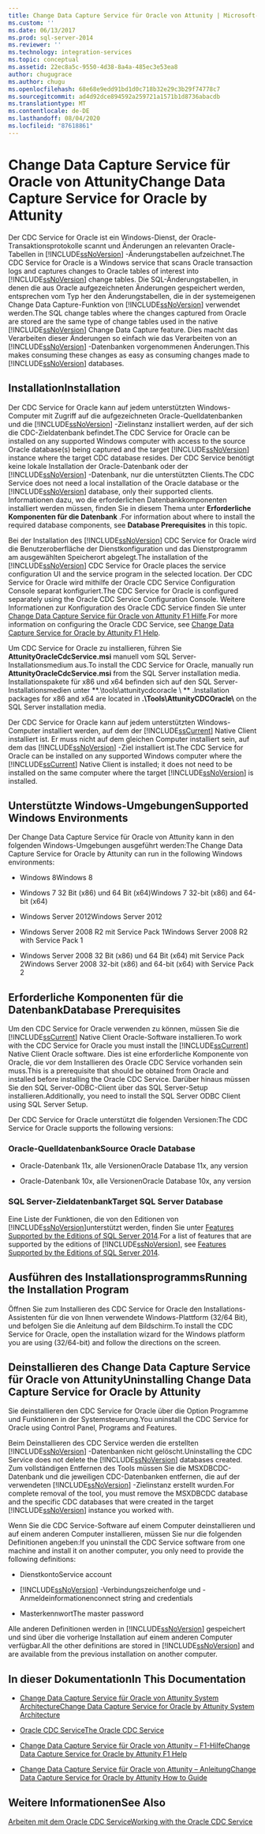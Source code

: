 ```yaml
---
title: Change Data Capture Service für Oracle von Attunity | Microsoft-Dokumentation
ms.custom: ''
ms.date: 06/13/2017
ms.prod: sql-server-2014
ms.reviewer: ''
ms.technology: integration-services
ms.topic: conceptual
ms.assetid: 22ec8a5c-9550-4d38-8a4a-485ec3e53ea8
author: chugugrace
ms.author: chugu
ms.openlocfilehash: 68e68e9edd91bd1d0c718b32e29c3b29f74778c7
ms.sourcegitcommit: ad4d92dce894592a259721a1571b1d8736abacdb
ms.translationtype: MT
ms.contentlocale: de-DE
ms.lasthandoff: 08/04/2020
ms.locfileid: "87618861"
---
```

# <a name="change-data-capture-service-for-oracle-by-attunity"></a><span data-ttu-id="6f28d-102">Change Data Capture Service für Oracle von Attunity</span><span class="sxs-lookup"><span data-stu-id="6f28d-102">Change Data Capture Service for Oracle by Attunity</span></span>
  <span data-ttu-id="6f28d-103">Der CDC Service for Oracle ist ein Windows-Dienst, der Oracle-Transaktionsprotokolle scannt und Änderungen an relevanten Oracle-Tabellen in [!INCLUDE[ssNoVersion](../../includes/ssnoversion-md.md)] -Änderungstabellen aufzeichnet.</span><span class="sxs-lookup"><span data-stu-id="6f28d-103">The CDC Service for Oracle is a Windows service that scans Oracle transaction logs and captures changes to Oracle tables of interest into [!INCLUDE[ssNoVersion](../../includes/ssnoversion-md.md)] change tables.</span></span> <span data-ttu-id="6f28d-104">Die SQL-Änderungstabellen, in denen die aus Oracle aufgezeichneten Änderungen gespeichert werden, entsprechen vom Typ her den Änderungstabellen, die in der systemeigenen Change Data Capture-Funktion von [!INCLUDE[ssNoVersion](../../includes/ssnoversion-md.md)] verwendet werden.</span><span class="sxs-lookup"><span data-stu-id="6f28d-104">The SQL change tables where the changes captured from Oracle are stored are the same type of change tables used in the native [!INCLUDE[ssNoVersion](../../includes/ssnoversion-md.md)] Change Data Capture feature.</span></span> <span data-ttu-id="6f28d-105">Dies macht das Verarbeiten dieser Änderungen so einfach wie das Verarbeiten von an [!INCLUDE[ssNoVersion](../../includes/ssnoversion-md.md)] -Datenbanken vorgenommenen Änderungen.</span><span class="sxs-lookup"><span data-stu-id="6f28d-105">This makes consuming these changes as easy as consuming changes made to [!INCLUDE[ssNoVersion](../../includes/ssnoversion-md.md)] databases.</span></span>  
  
## <a name="installation"></a><span data-ttu-id="6f28d-106">Installation</span><span class="sxs-lookup"><span data-stu-id="6f28d-106">Installation</span></span>  
 <span data-ttu-id="6f28d-107">Der CDC Service for Oracle kann auf jedem unterstützten Windows-Computer mit Zugriff auf die aufgezeichneten Oracle-Quelldatenbanken und die [!INCLUDE[ssNoVersion](../../includes/ssnoversion-md.md)] -Zielinstanz installiert werden, auf der sich die CDC-Zieldatenbank befindet.</span><span class="sxs-lookup"><span data-stu-id="6f28d-107">The CDC Service for Oracle can be installed on any supported Windows computer with access to the source Oracle database(s) being captured and the target [!INCLUDE[ssNoVersion](../../includes/ssnoversion-md.md)] instance where the target CDC database resides.</span></span> <span data-ttu-id="6f28d-108">Der CDC Service benötigt keine lokale Installation der Oracle-Datenbank oder der [!INCLUDE[ssNoVersion](../../includes/ssnoversion-md.md)] -Datenbank, nur die unterstützten Clients.</span><span class="sxs-lookup"><span data-stu-id="6f28d-108">The CDC Service does not need a local installation of the Oracle database or the [!INCLUDE[ssNoVersion](../../includes/ssnoversion-md.md)] database, only their supported clients.</span></span> <span data-ttu-id="6f28d-109">Informationen dazu, wo die erforderlichen Datenbankkomponenten installiert werden müssen, finden Sie in diesem Thema unter **Erforderliche Komponenten für die Datenbank** .</span><span class="sxs-lookup"><span data-stu-id="6f28d-109">For information about where to install the required database components, see **Database Prerequisites** in this topic.</span></span>  
  
 <span data-ttu-id="6f28d-110">Bei der Installation des [!INCLUDE[ssNoVersion](../../includes/ssnoversion-md.md)] CDC Service for Oracle wird die Benutzeroberfläche der Dienstkonfiguration und das Dienstprogramm am ausgewählten Speicherort abgelegt.</span><span class="sxs-lookup"><span data-stu-id="6f28d-110">The installation of the [!INCLUDE[ssNoVersion](../../includes/ssnoversion-md.md)] CDC Service for Oracle places the service configuration UI and the service program in the selected location.</span></span> <span data-ttu-id="6f28d-111">Der CDC Service for Oracle wird mithilfe der Oracle CDC Service Configuration Console separat konfiguriert.</span><span class="sxs-lookup"><span data-stu-id="6f28d-111">The CDC Service for Oracle is configured separately using the Oracle CDC Service Configuration Console.</span></span> <span data-ttu-id="6f28d-112">Weitere Informationen zur Konfiguration des Oracle CDC Service finden Sie unter [Change Data Capture Service für Oracle von Attunity F1 Hilfe](change-data-capture-service-for-oracle-by-attunity-f1-help.md).</span><span class="sxs-lookup"><span data-stu-id="6f28d-112">For more information on configuring the Oracle CDC Service, see [Change Data Capture Service for Oracle by Attunity F1 Help](change-data-capture-service-for-oracle-by-attunity-f1-help.md).</span></span>  
  
 <span data-ttu-id="6f28d-113">Um CDC Service for Oracle zu installieren, führen Sie **AttunityOracleCdcService.msi** manuell vom SQL Server-Installationsmedium aus.</span><span class="sxs-lookup"><span data-stu-id="6f28d-113">To install the CDC Service for Oracle, manually run **AttunityOracleCdcService.msi** from the SQL Server installation media.</span></span> <span data-ttu-id="6f28d-114">Installationspakete für x86 und x64 befinden sich auf den SQL Server-Installationsmedien unter \*\*.\tools\attunitycdcoracle \\ \*\* .</span><span class="sxs-lookup"><span data-stu-id="6f28d-114">Installation packages for x86 and x64 are located in **.\Tools\AttunityCDCOracle\\** on the SQL Server installation media.</span></span>  
  
 <span data-ttu-id="6f28d-115">Der CDC Service for Oracle kann auf jedem unterstützten Windows-Computer installiert werden, auf dem der [!INCLUDE[ssCurrent](../../includes/sscurrent-md.md)] Native Client installiert ist. Er muss nicht auf dem gleichen Computer installiert sein, auf dem das [!INCLUDE[ssNoVersion](../../includes/ssnoversion-md.md)] -Ziel installiert ist.</span><span class="sxs-lookup"><span data-stu-id="6f28d-115">The CDC Service for Oracle can be installed on any supported Windows computer where the [!INCLUDE[ssCurrent](../../includes/sscurrent-md.md)] Native Client is installed; it does not need to be installed on the same computer where the target [!INCLUDE[ssNoVersion](../../includes/ssnoversion-md.md)] is installed.</span></span>  
  
## <a name="supported-windows-environments"></a><span data-ttu-id="6f28d-116">Unterstützte Windows-Umgebungen</span><span class="sxs-lookup"><span data-stu-id="6f28d-116">Supported Windows Environments</span></span>  
 <span data-ttu-id="6f28d-117">Der Change Data Capture Service für Oracle von Attunity kann in den folgenden Windows-Umgebungen ausgeführt werden:</span><span class="sxs-lookup"><span data-stu-id="6f28d-117">The Change Data Capture Service for Oracle by Attunity can run in the following Windows environments:</span></span>  
  
-   <span data-ttu-id="6f28d-118">Windows 8</span><span class="sxs-lookup"><span data-stu-id="6f28d-118">Windows 8</span></span>  
  
-   <span data-ttu-id="6f28d-119">Windows 7 32 Bit (x86) und 64 Bit (x64)</span><span class="sxs-lookup"><span data-stu-id="6f28d-119">Windows 7 32-bit (x86) and 64-bit (x64)</span></span>  
  
-   <span data-ttu-id="6f28d-120">Windows Server 2012</span><span class="sxs-lookup"><span data-stu-id="6f28d-120">Windows Server 2012</span></span>  
  
-   <span data-ttu-id="6f28d-121">Windows Server 2008 R2 mit Service Pack 1</span><span class="sxs-lookup"><span data-stu-id="6f28d-121">Windows Server 2008 R2 with Service Pack 1</span></span>  
  
-   <span data-ttu-id="6f28d-122">Windows Server 2008 32 Bit (x86) und 64 Bit (x64) mit Service Pack 2</span><span class="sxs-lookup"><span data-stu-id="6f28d-122">Windows Server 2008 32-bit (x86) and 64-bit (x64) with Service Pack 2</span></span>  
  
## <a name="database-prerequisites"></a><span data-ttu-id="6f28d-123">Erforderliche Komponenten für die Datenbank</span><span class="sxs-lookup"><span data-stu-id="6f28d-123">Database Prerequisites</span></span>  
 <span data-ttu-id="6f28d-124">Um den CDC Service for Oracle verwenden zu können, müssen Sie die [!INCLUDE[ssCurrent](../../includes/sscurrent-md.md)] Native Client Oracle-Software installieren.</span><span class="sxs-lookup"><span data-stu-id="6f28d-124">To work with the CDC Service for Oracle you must install the [!INCLUDE[ssCurrent](../../includes/sscurrent-md.md)] Native Client Oracle software.</span></span> <span data-ttu-id="6f28d-125">Dies ist eine erforderliche Komponente von Oracle, die vor dem Installieren des Oracle CDC Service vorhanden sein muss.</span><span class="sxs-lookup"><span data-stu-id="6f28d-125">This is a prerequisite that should be obtained from Oracle and installed before installing the Oracle CDC Service.</span></span> <span data-ttu-id="6f28d-126">Darüber hinaus müssen Sie den SQL Server-ODBC-Client über das SQL Server-Setup installieren.</span><span class="sxs-lookup"><span data-stu-id="6f28d-126">Additionally, you need to install the SQL Server ODBC Client using SQL Server Setup.</span></span>  
  
 <span data-ttu-id="6f28d-127">Der CDC Service for Oracle unterstützt die folgenden Versionen:</span><span class="sxs-lookup"><span data-stu-id="6f28d-127">The CDC Service for Oracle supports the following versions:</span></span>  
  
### <a name="source-oracle-database"></a><span data-ttu-id="6f28d-128">Oracle-Quelldatenbank</span><span class="sxs-lookup"><span data-stu-id="6f28d-128">Source Oracle Database</span></span>  
  
-   <span data-ttu-id="6f28d-129">Oracle-Datenbank 11x, alle Versionen</span><span class="sxs-lookup"><span data-stu-id="6f28d-129">Oracle Database 11x, any version</span></span>  
  
-   <span data-ttu-id="6f28d-130">Oracle-Datenbank 10x, alle Versionen</span><span class="sxs-lookup"><span data-stu-id="6f28d-130">Oracle Database 10x, any version</span></span>  
  
### <a name="target-sql-server-database"></a><span data-ttu-id="6f28d-131">SQL Server-Zieldatenbank</span><span class="sxs-lookup"><span data-stu-id="6f28d-131">Target SQL Server Database</span></span>  
 <span data-ttu-id="6f28d-132">Eine Liste der Funktionen, die von den Editionen von [!INCLUDE[ssNoVersion](../../includes/ssnoversion-md.md)]unterstützt werden, finden Sie unter [Features Supported by the Editions of SQL Server 2014](../../getting-started/features-supported-by-the-editions-of-sql-server-2014.md).</span><span class="sxs-lookup"><span data-stu-id="6f28d-132">For a list of features that are supported by the editions of [!INCLUDE[ssNoVersion](../../includes/ssnoversion-md.md)], see [Features Supported by the Editions of SQL Server 2014](../../getting-started/features-supported-by-the-editions-of-sql-server-2014.md).</span></span>  
  
## <a name="running-the-installation-program"></a><span data-ttu-id="6f28d-133">Ausführen des Installationsprogramms</span><span class="sxs-lookup"><span data-stu-id="6f28d-133">Running the Installation Program</span></span>  
 <span data-ttu-id="6f28d-134">Öffnen Sie zum Installieren des CDC Service for Oracle den Installations-Assistenten für die von Ihnen verwendete Windows-Plattform (32/64 Bit), und befolgen Sie die Anleitung auf dem Bildschirm.</span><span class="sxs-lookup"><span data-stu-id="6f28d-134">To install the CDC Service for Oracle, open the installation wizard for the Windows platform you are using (32/64-bit) and follow the directions on the screen.</span></span>  
  
## <a name="uninstalling-change-data-capture-service-for-oracle-by-attunity"></a><span data-ttu-id="6f28d-135">Deinstallieren des Change Data Capture Service für Oracle von Attunity</span><span class="sxs-lookup"><span data-stu-id="6f28d-135">Uninstalling Change Data Capture Service for Oracle by Attunity</span></span>  
 <span data-ttu-id="6f28d-136">Sie deinstallieren den CDC Service for Oracle über die Option Programme und Funktionen in der Systemsteuerung.</span><span class="sxs-lookup"><span data-stu-id="6f28d-136">You uninstall the CDC Service for Oracle using Control Panel, Programs and Features.</span></span>  
  
 <span data-ttu-id="6f28d-137">Beim Deinstallieren des CDC Service werden die erstellten [!INCLUDE[ssNoVersion](../../includes/ssnoversion-md.md)] -Datenbanken nicht gelöscht.</span><span class="sxs-lookup"><span data-stu-id="6f28d-137">Uninstalling the CDC Service does not delete the [!INCLUDE[ssNoVersion](../../includes/ssnoversion-md.md)] databases created.</span></span> <span data-ttu-id="6f28d-138">Zum vollständigen Entfernen des Tools müssen Sie die MSXDBCDC-Datenbank und die jeweiligen CDC-Datenbanken entfernen, die auf der verwendeten [!INCLUDE[ssNoVersion](../../includes/ssnoversion-md.md)] -Zielinstanz erstellt wurden.</span><span class="sxs-lookup"><span data-stu-id="6f28d-138">For complete removal of the tool, you must remove the MSXDBCDC database and the specific CDC databases that were created in the target [!INCLUDE[ssNoVersion](../../includes/ssnoversion-md.md)] instance you worked with.</span></span>  
  
 <span data-ttu-id="6f28d-139">Wenn Sie die CDC Service-Software auf einem Computer deinstallieren und auf einem anderen Computer installieren, müssen Sie nur die folgenden Definitionen angeben:</span><span class="sxs-lookup"><span data-stu-id="6f28d-139">If you uninstall the CDC Service software from one machine and install it on another computer, you only need to provide the following definitions:</span></span>  
  
-   <span data-ttu-id="6f28d-140">Dienstkonto</span><span class="sxs-lookup"><span data-stu-id="6f28d-140">Service account</span></span>  
  
-   [!INCLUDE[ssNoVersion](../../includes/ssnoversion-md.md)] <span data-ttu-id="6f28d-141">-Verbindungszeichenfolge und -Anmeldeinformationen</span><span class="sxs-lookup"><span data-stu-id="6f28d-141">connect string and credentials</span></span>  
  
-   <span data-ttu-id="6f28d-142">Masterkennwort</span><span class="sxs-lookup"><span data-stu-id="6f28d-142">The master password</span></span>  
  
 <span data-ttu-id="6f28d-143">Alle anderen Definitionen werden in [!INCLUDE[ssNoVersion](../../includes/ssnoversion-md.md)] gespeichert und sind über die vorherige Installation auf einem anderen Computer verfügbar.</span><span class="sxs-lookup"><span data-stu-id="6f28d-143">All the other definitions are stored in [!INCLUDE[ssNoVersion](../../includes/ssnoversion-md.md)] and are available from the previous installation on another computer.</span></span>  
  
## <a name="in-this-documentation"></a><span data-ttu-id="6f28d-144">In dieser Dokumentation</span><span class="sxs-lookup"><span data-stu-id="6f28d-144">In This Documentation</span></span>  
  
-   [<span data-ttu-id="6f28d-145">Change Data Capture Service für Oracle von Attunity System Architecture</span><span class="sxs-lookup"><span data-stu-id="6f28d-145">Change Data Capture Service for Oracle by Attunity System Architecture</span></span>](change-data-capture-service-for-oracle-by-attunity-system-architecture.md)  
  
-   [<span data-ttu-id="6f28d-146">Oracle CDC Service</span><span class="sxs-lookup"><span data-stu-id="6f28d-146">The Oracle CDC Service</span></span>](the-oracle-cdc-service.md)  
  
-   [<span data-ttu-id="6f28d-147">Change Data Capture Service für Oracle von Attunity – F1-Hilfe</span><span class="sxs-lookup"><span data-stu-id="6f28d-147">Change Data Capture Service for Oracle by Attunity F1 Help</span></span>](change-data-capture-service-for-oracle-by-attunity-f1-help.md)  
  
-   [<span data-ttu-id="6f28d-148">Change Data Capture Service für Oracle von Attunity – Anleitung</span><span class="sxs-lookup"><span data-stu-id="6f28d-148">Change Data Capture Service for Oracle by Attunity How to Guide</span></span>](change-data-capture-service-for-oracle-by-attunity-how-to-guide.md)  
  
## <a name="see-also"></a><span data-ttu-id="6f28d-149">Weitere Informationen</span><span class="sxs-lookup"><span data-stu-id="6f28d-149">See Also</span></span>  
 [<span data-ttu-id="6f28d-150">Arbeiten mit dem Oracle CDC Service</span><span class="sxs-lookup"><span data-stu-id="6f28d-150">Working with the Oracle CDC Service</span></span>](working-with-the-oracle-cdc-service.md)  
  
  
